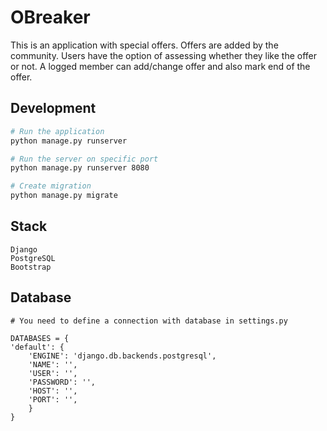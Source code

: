 # OBreaker

This is an application with special offers. Offers are added by the community.
Users have the option of assessing whether they like the offer or not.
A logged member can add/change offer and also mark end of the offer.



## Development


```bash
# Run the application
python manage.py runserver

# Run the server on specific port
python manage.py runserver 8080

# Create migration
python manage.py migrate
```

## Stack
```
Django
PostgreSQL
Bootstrap
```

## Database

```
# You need to define a connection with database in settings.py

DATABASES = {
'default': {
    'ENGINE': 'django.db.backends.postgresql',
    'NAME': '',
    'USER': '',
    'PASSWORD': '',
    'HOST': '',
    'PORT': '',
    }
}
```
